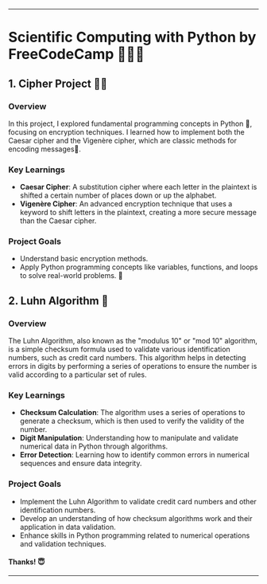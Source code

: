 
---

# Scientific Computing with Python by FreeCodeCamp 👨🏻‍💻 

## 1. Cipher Project 🤖🐍

### Overview

In this project, I explored fundamental programming concepts in Python 🐍, focusing on encryption techniques. I learned how to implement both the Caesar cipher and the Vigenère cipher, which are classic methods for encoding messages🔐.

### Key Learnings

- **Caesar Cipher**: A substitution cipher where each letter in the plaintext is shifted a certain number of places down or up the alphabet.
- **Vigenère Cipher**: An advanced encryption technique that uses a keyword to shift letters in the plaintext, creating a more secure message than the Caesar cipher.

### Project Goals

- Understand basic encryption methods.
- Apply Python programming concepts like variables, functions, and loops to solve real-world problems. 🙂

## 2. Luhn Algorithm 🔢

### Overview

The Luhn Algorithm, also known as the "modulus 10" or "mod 10" algorithm, is a simple checksum formula used to validate various identification numbers, such as credit card numbers. This algorithm helps in detecting errors in digits by performing a series of operations to ensure the number is valid according to a particular set of rules.

### Key Learnings

- **Checksum Calculation**: The algorithm uses a series of operations to generate a checksum, which is then used to verify the validity of the number.
- **Digit Manipulation**: Understanding how to manipulate and validate numerical data in Python through algorithms.
- **Error Detection**: Learning how to identify common errors in numerical sequences and ensure data integrity.

### Project Goals

- Implement the Luhn Algorithm to validate credit card numbers and other identification numbers.
- Develop an understanding of how checksum algorithms work and their application in data validation.
- Enhance skills in Python programming related to numerical operations and validation techniques. 

#### Thanks! 😇

--- 
